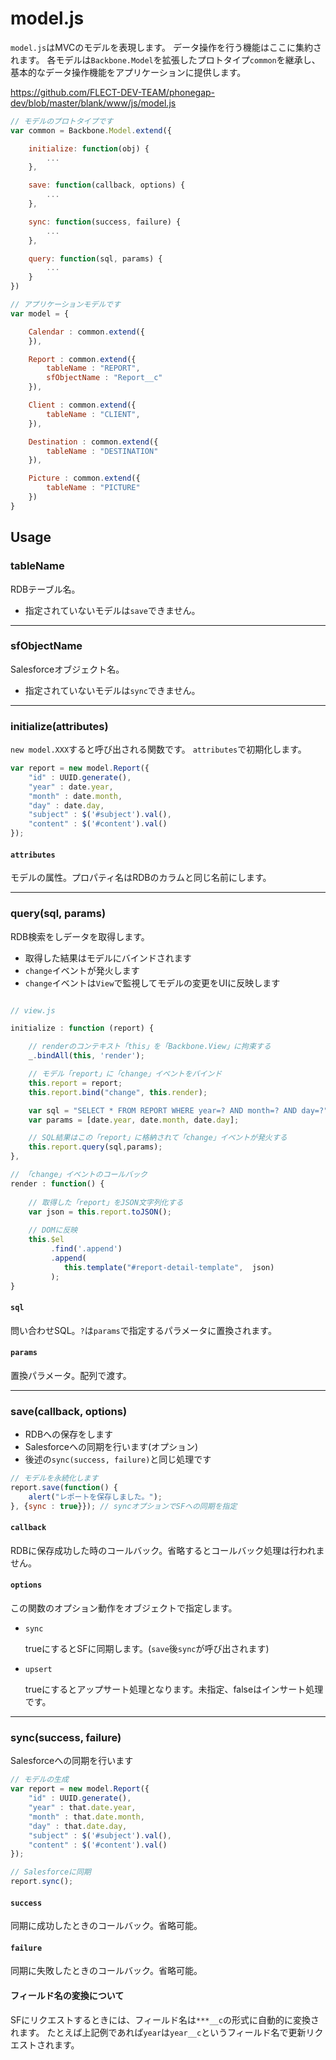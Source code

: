 # model.js

`model.js`はMVCのモデルを表現します。
データ操作を行う機能はここに集約されます。
各モデルは`Backbone.Model`を拡張したプロトタイプ`common`を継承し、基本的なデータ操作機能をアプリケーションに提供します。

https://github.com/FLECT-DEV-TEAM/phonegap-dev/blob/master/blank/www/js/model.js

```javascript
// モデルのプロトタイプです
var common = Backbone.Model.extend({

	initialize: function(obj) {
		...
	},

	save: function(callback, options) {
		...
	},

	sync: function(success, failure) {
		...
	},

	query: function(sql, params) {
		...
	}
})

// アプリケーションモデルです
var model = {

	Calendar : common.extend({
	}),

	Report : common.extend({
		tableName : "REPORT",
		sfObjectName : "Report__c"
	}),

	Client : common.extend({
		tableName : "CLIENT",
	}),

	Destination : common.extend({
		tableName : "DESTINATION"
	}),

	Picture : common.extend({
		tableName : "PICTURE"
	})
}
```

## Usage

### tableName

RDBテーブル名。

* 指定されていないモデルは`save`できません。

***

### sfObjectName

Salesforceオブジェクト名。

* 指定されていないモデルは`sync`できません。

***

### initialize(attributes)

`new model.XXX`すると呼び出される関数です。
`attributes`で初期化します。

```javascript
var report = new model.Report({
	"id" : UUID.generate(),
	"year" : date.year,
	"month" : date.month,
	"day" : date.day,
	"subject" : $('#subject').val(),
	"content" : $('#content').val()
});
```

#### `attributes`

モデルの属性。プロパティ名はRDBのカラムと同じ名前にします。

***

### query(sql, params)

RDB検索をしデータを取得します。

* 取得した結果はモデルにバインドされます
* `change`イベントが発火します
 * `change`イベントは`View`で監視してモデルの変更をUIに反映します

```javascript

// view.js

initialize : function (report) {

    // renderのコンテキスト「this」を「Backbone.View」に拘束する
    _.bindAll(this, 'render');

    // モデル「report」に「change」イベントをバインド
    this.report = report;
    this.report.bind("change", this.render);

    var sql = "SELECT * FROM REPORT WHERE year=? AND month=? AND day=?";
    var params = [date.year, date.month, date.day];

    // SQL結果はこの「report」に格納されて「change」イベントが発火する
    this.report.query(sql,params);
},

// 「change」イベントのコールバック
render : function() {
    
    // 取得した「report」をJSON文字列化する
    var json = this.report.toJSON();
    
    // DOMに反映
    this.$el
         .find('.append')
         .append(
            this.template("#report-detail-template",  json)
         );
}
```
#### `sql`

問い合わせSQL。`?`は`params`で指定するパラメータに置換されます。

#### `params`

置換パラメータ。配列で渡す。

***

### save(callback, options)

* RDBへの保存をします
* Salesforceへの同期を行います(オプション)
 * 後述の`sync(success, failure)`と同じ処理です

``` javascript
// モデルを永続化します
report.save(function() {
	alert("レポートを保存しました。");
}, {sync : true}}); // syncオプションでSFへの同期を指定
```

#### `callback`
RDBに保存成功した時のコールバック。省略するとコールバック処理は行われません。

#### `options`
この関数のオプション動作をオブジェクトで指定します。

* `sync`

	trueにするとSFに同期します。(`save`後`sync`が呼び出されます)

* `upsert`

	trueにするとアップサート処理となります。未指定、falseはインサート処理です。

***

### sync(success, failure)

Salesforceへの同期を行います

```javascript
// モデルの生成
var report = new model.Report({
    "id" : UUID.generate(),
    "year" : that.date.year,
    "month" : that.date.month,
    "day" : that.date.day,
    "subject" : $('#subject').val(),
    "content" : $('#content').val()
});

// Salesforceに同期
report.sync();
```

#### `success`
同期に成功したときのコールバック。省略可能。

#### `failure`
同期に失敗したときのコールバック。省略可能。

#### フィールド名の変換について

SFにリクエストするときには、フィールド名は`***__c`の形式に自動的に変換されます。
たとえば上記例であれば`year`は`year__c`というフィールド名で更新リクエストされます。
